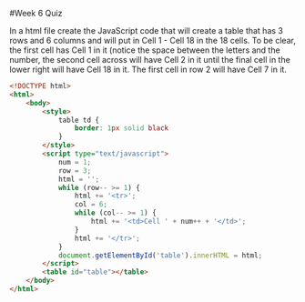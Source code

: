 #Week 6 Quiz

In a html file create the JavaScript code that will create a table that has 3 rows and 6 columns and will put in Cell 1 - Cell 18 in the 18 cells. To be clear, the first cell has Cell 1 in it (notice the space between the letters and the number, the second cell  across will have Cell 2 in it until the final cell in the lower right will have Cell 18 in it. The first cell in row 2 will have Cell 7 in it.

```html
<!DOCTYPE html>
<html>
	<body>
		<style>
			table td {
				border: 1px solid black
			}
		</style>
		<script type="text/javascript">
			num = 1;
			row = 3;
			html = '';
			while (row-- >= 1) {
				html += '<tr>';
				col = 6;
				while (col-- >= 1) {
					html += '<td>Cell ' + num++ + '</td>';
				}
				html += '</tr>';
			}
			document.getElementById('table').innerHTML = html;
		</script>
		<table id="table"></table>
	</body>
</html>
```

